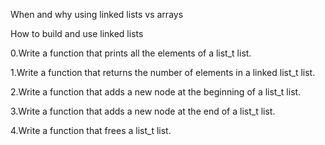 When and why using linked lists vs arrays

How to build and use linked lists

0.Write a function that prints all the elements of a list_t list.

1.Write a function that returns the number of elements in a linked list_t list.

2.Write a function that adds a new node at the beginning of a list_t list.

3.Write a function that adds a new node at the end of a list_t list.

4.Write a function that frees a list_t list.
